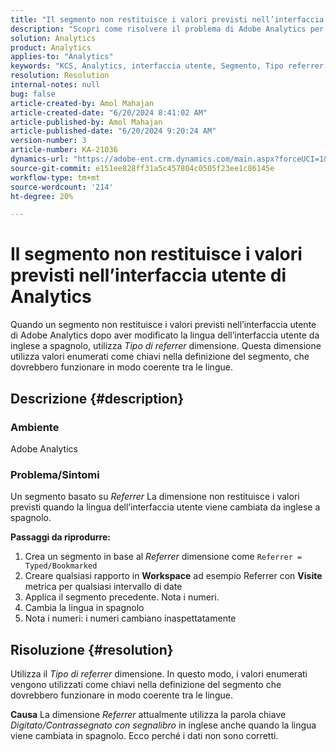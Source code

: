 ```yaml
---
title: "Il segmento non restituisce i valori previsti nell’interfaccia utente di Analytics"
description: "Scopri come risolvere il problema di Adobe Analytics per cui un segmento non restituisce i valori previsti nell’interfaccia utente di Analytics. Utilizza la dimensione \"Tipo referrer\"."
solution: Analytics
product: Analytics
applies-to: "Analytics"
keywords: "KCS, Analytics, interfaccia utente, Segmento, Tipo referrer, Adobe Analytics"
resolution: Resolution
internal-notes: null
bug: false
article-created-by: Amol Mahajan
article-created-date: "6/20/2024 8:41:02 AM"
article-published-by: Amol Mahajan
article-published-date: "6/20/2024 9:20:24 AM"
version-number: 3
article-number: KA-21036
dynamics-url: "https://adobe-ent.crm.dynamics.com/main.aspx?forceUCI=1&pagetype=entityrecord&etn=knowledgearticle&id=5b669ad1-e02e-ef11-840a-000d3a3764e0"
source-git-commit: e151ee828ff31a5c457804c0505f23ee1c86145e
workflow-type: tm+mt
source-wordcount: '214'
ht-degree: 20%

---
```


# Il segmento non restituisce i valori previsti nell’interfaccia utente di Analytics


Quando un segmento non restituisce i valori previsti nell’interfaccia utente di Adobe Analytics dopo aver modificato la lingua dell’interfaccia utente da inglese a spagnolo, utilizza *Tipo di referrer* dimensione. Questa dimensione utilizza valori enumerati come chiavi nella definizione del segmento, che dovrebbero funzionare in modo coerente tra le lingue.

## Descrizione {#description}


### <b>Ambiente</b>

Adobe Analytics



### <b>Problema/Sintomi</b>

Un segmento basato su *Referrer* La dimensione non restituisce i valori previsti quando la lingua dell’interfaccia utente viene cambiata da inglese a spagnolo.



<b>Passaggi da riprodurre:</b>

1. Crea un segmento in base al *Referrer* dimensione come `Referrer = Typed/Bookmarked`
2. Creare qualsiasi rapporto in <b>Workspace</b> ad esempio Referrer con <b>Visite </b>metrica per qualsiasi intervallo di date
3. Applica il segmento precedente. Nota i numeri.
4. Cambia la lingua in spagnolo
5. Nota i numeri: i numeri cambiano inaspettatamente



## Risoluzione {#resolution}


Utilizza il *Tipo di referrer* dimensione. In questo modo, i valori enumerati vengono utilizzati come chiavi nella definizione del segmento che dovrebbero funzionare in modo coerente tra le lingue.


<b>Causa</b>
La dimensione *Referrer* attualmente utilizza la parola chiave *Digitato/Contrassegnato con segnalibro* in inglese anche quando la lingua viene cambiata in spagnolo. Ecco perché i dati non sono corretti.
